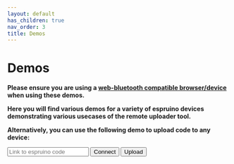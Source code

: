 ```yaml
---
layout: default
has_children: true
nav_order: 3
title: Demos
---
```


<script src="https://unpkg.com/remote-uploader@3.0.0/dist/remote.min.js"></script>

# Demos
<strong>Please ensure you are using a <a href="https://developer.mozilla.org/en-US/docs/Web/API/Web_Bluetooth_API#browser_compatibility">web-bluetooth compatible browser/device</a> when using these demos.<strong>

Here you will find various demos for a variety of espruino devices demonstrating various usecases of the remote uploader tool.

Alternatively, you can use the following demo to upload code to any device:

<input type="text" name="url" id="url" value="" placeholder="Link to espruino code">
<button onclick="connect()" class="btn" type="button">Connect</button>
<button onclick="upload()" class="btn" type="button">Upload</button>

<p></p>

<div id="status"> </div>

<script>
    let connection = new Remote();

    function connect() {
        connection.connect();
    }

    function upload(){
        let url = document.getElementById("url").value;
        connection.upload(url).then(result => {
            if(result){
                document.getElementById("status").innerHTML = 'success!';
            } else {
                document.getElementById("status").innerHTML = 'failed!';
            }
        })
    }
</script>


